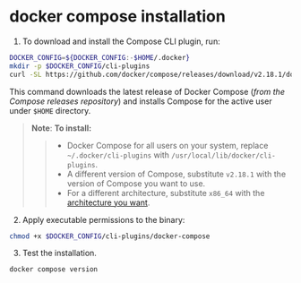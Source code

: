 # docker compose installation

1. To download and install the Compose CLI plugin, run:

```bash
DOCKER_CONFIG=${DOCKER_CONFIG:-$HOME/.docker}
mkdir -p $DOCKER_CONFIG/cli-plugins
curl -SL https://github.com/docker/compose/releases/download/v2.18.1/docker-compose-linux-x86_64 -o $DOCKER_CONFIG/cli-plugins/docker-compose
```

This command downloads the latest release of Docker Compose (*from the Compose releases repository*) and installs Compose for the active user under `$HOME` directory.

> **Note**: **To install:** <br>
>> - Docker Compose for all users on your system, replace `~/.docker/cli-plugins` with `/usr/local/lib/docker/cli-plugins`. <br>
>> - A different version of Compose, substitute `v2.18.1` with the version of Compose you want to use. <br>
>> - For a different architecture, substitute `x86_64` with the [architecture you want](https://github.com/docker/compose/releases). <br>

2. Apply executable permissions to the binary:

```bash
chmod +x $DOCKER_CONFIG/cli-plugins/docker-compose
```

3. Test the installation.

```bash
docker compose version
```
